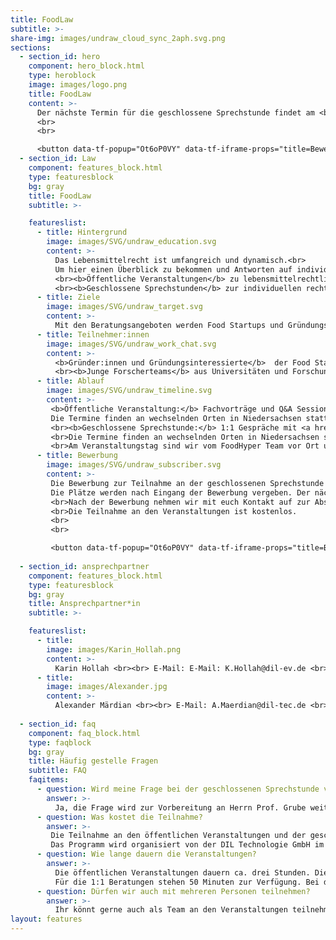 ```yaml
---
title: FoodLaw
subtitle: >-
share-img: images/undraw_cloud_sync_2aph.svg.png
sections:
  - section_id: hero
    component: hero_block.html
    type: heroblock
    image: images/logo.png
    title: FoodLaw
    content: >-
      Der nächste Termin für die geschlossene Sprechstunde findet am <b>14./15. Dezember 2021 (online)</b> statt.
      <br>
      <br>

      <button data-tf-popup="Ot6oP0VY" data-tf-iframe-props="title=Bewerbung zur lebensmittelrechtlichen Sprechstunde" style="background: #FFFFFF;color: #4c5267 !important;height: auto !important;border-radius: 3px;border: 2px solid #b99700;box-sizing: border-box;color: #fff;display: inline-block;font-size: 16px;height: 2.5em;line-height: 1.5;padding: 0.5em 30px;-webkit-transition: opacity 0.15s ease-in-out;transition: opacity 0.15s ease-in-out;font-size: 16px;padding-bottom: 0.625em;padding-top: 0.625em;">Interesse?</button><script src="//embed.typeform.com/next/embed.js"></script>
  - section_id: Law
    component: features_block.html
    type: featuresblock
    bg: gray
    title: FoodLaw
    subtitle: >-

    featureslist:
      - title: Hintergrund
        image: images/SVG/undraw_education.svg
        content: >-
          Das Lebensmittelrecht ist umfangreich und dynamisch.<br>
          Um hier einen Überblick zu bekommen und Antworten auf individuelle Fragen zu erhalten, bieten wir für Gründer:innen und Gründungsinteressierte in der Kategorie ‚Food Law‘ zwei Formate an:  <br>
          <br><b>Öffentliche Veranstaltungen</b> zu lebensmittelrechtlichen Themen wie Novel Food, Health Claims, Kennzeichnung und Produktsicherheit sowie Patente und Gebrauchsmuster<br>
          <br><b>Geschlossene Sprechstunden</b> zur individuellen rechtlichen Beratung von Food Startups in Niedersachsen durch Prof. Dr. Markus Grube, Rechtsanwalt, Lebensmittel- und Verbrauchsgüterjurist
      - title: Ziele
        image: images/SVG/undraw_target.svg
        content: >-
          Mit den Beratungsangeboten werden Food Startups und Gründungsinteressierte über rechtliche Themen informiert und die Etablierung eines innovativen Produktes oder einer innovativen Technologie auf dem Markt soll erleichtert werden.  
      - title: Teilnehmer:innen
        image: images/SVG/undraw_work_chat.svg
        content: >-
          <b>Gründer:innen und Gründungsinteressierte</b>  der Food Startup-Szene<br>
          <br><b>Junge Forscherteams</b> aus Universitäten und Forschungseinrichtungen, die neue Produkte, Technologien, Verfahren oder Dienstleistungen rund um das Ernährungssystem entwickeln.
      - title: Ablauf
        image: images/SVG/undraw_timeline.svg
        content: >-
         <b>Öffentliche Veranstaltung:</b> Fachvorträge und Q&A Session.<br><br>
         Die Termine finden an wechselnden Orten in Niedersachsen statt und werden auf dieser Webseite bekannt gegeben. Rechtliche Fragestellungen können im Vorfeld bei den Ansprechpartnern eingereicht werden.<br>
         <br><b>Geschlossene Sprechstunde:</b> 1:1 Gespräche mit <a href="https://www.kwg.eu/anwaelte/dr-markus-grube/">Herrn Prof. Dr. Markus Grube </a>.<br>
         <br>Die Termine finden an wechselnden Orten in Niedersachsen statt. Die Beratung dauert ca. 50 Minuten.
         <br>Am Veranstaltungstag sind wir vom FoodHyper Team vor Ort und stehen für Fragen rund um den FoodHyper und Angeboten für Startups zur Verfügung. 
      - title: Bewerbung
        image: images/SVG/undraw_subscriber.svg
        content: >-
         Die Bewerbung zur Teilnahme an der geschlossenen Sprechstunde erfolgt mit einer konkreten Fragestellung über den Bewerbungsbogen.<br><br>
         Die Plätze werden nach Eingang der Bewerbung vergeben. Der nächste Termin für die geschlossene Sprechstunde findet am <b>14./15. Dezember 2021 (online)</b> statt.<br>
         <br>Nach der Bewerbung nehmen wir mit euch Kontakt auf zur Absprache der Beratungszeit.
         <br>Die Teilnahme an den Veranstaltungen ist kostenlos.
         <br>
         <br>

         <button data-tf-popup="Ot6oP0VY" data-tf-iframe-props="title=Bewerbung zur lebensmittelrechtlichen Sprechstunde" style="background: #b99700;border-radius: 3px;border: 2px solid #b99700;box-sizing: border-box;color: #fff;display: inline-block;font-size: 16px;height: 2.5em;line-height: 1.5;padding: 0.5em 30px;-webkit-transition: opacity 0.15s ease-in-out;transition: opacity 0.15s ease-in-out;font-size: 16px;padding: 0.25em 15px;">Jetzt bewerben!</button><script src="//embed.typeform.com/next/embed.js"></script>
        
  - section_id: ansprechpartner
    component: features_block.html
    type: featuresblock
    bg: gray
    title: Ansprechpartner*in
    subtitle: >-

    featureslist:
      - title: 
        image: images/Karin_Hollah.png
        content: >-
          Karin Hollah <br><br> E-Mail: E-Mail: K.Hollah@dil-ev.de <br><br> Tel.: 05431 183 193
      - title: 
        image: images/Alexander.jpg
        content: >-
          Alexander Märdian <br><br> E-Mail: A.Maerdian@dil-tec.de <br><br> Tel.: 05431 183 354
          
  - section_id: faq
    component: faq_block.html
    type: faqblock
    bg: gray
    title: Häufig gestelle Fragen
    subtitle: FAQ
    faqitems:
      - question: Wird meine Frage bei der geschlossenen Sprechstunde vertraulich behandelt? 
        answer: >-
          Ja, die Frage wird zur Vorbereitung an Herrn Prof. Grube weitergegeben. Er unterliegt der anwaltlichen Schweigepflicht. Die Inhalte der Beratung werden nicht weitergegeben.
      - question: Was kostet die Teilnahme?
        answer: >-
         Die Teilnahme an den öffentlichen Veranstaltungen und der geschlossenen Sprechstunde ist kostenlos.
         Das Programm wird organisiert von der DIL Technologie GmbH im Auftrag von Startup Niedersachsen.
      - question: Wie lange dauern die Veranstaltungen? 
        answer: >-
          Die öffentlichen Veranstaltungen dauern ca. drei Stunden. Dies beinhaltet auch eine umfangreiche Q&A Session.  
          Für die 1:1 Beratungen stehen 50 Minuten zur Verfügung. Bei den Terminen ist das FoodHyper Team vor Ort und steht gerne für Fragen zu unseren Aktivitäten und Startup-Förderung in Niedersachsen zur Verfügung.    
      - question: Dürfen wir auch mit mehreren Personen teilnehmen?   
        answer: >-
          Ihr könnt gerne auch als Team an den Veranstaltungen teilnehmen. Gebt uns für eine bessere Planung nur im Vorfeld Bescheid mit wie vielen Personen ihr vor Ort seid. Bei Onlineveranstaltungen ist dies auch ohne Absprache möglich.    
layout: features
---
```

